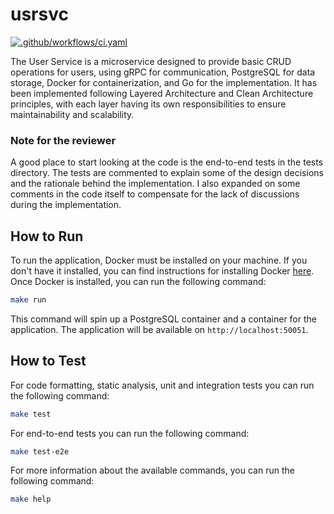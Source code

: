 # usrsvc
[![.github/workflows/ci.yaml](https://github.com/alesr/usrsvc/actions/workflows/ci.yaml/badge.svg?branch=master)](https://github.com/alesr/usrsvc/actions/workflows/ci.yaml)

The User Service is a microservice designed to provide basic CRUD operations for users, using gRPC for communication, PostgreSQL for data storage, Docker for containerization, and Go for the implementation. It has been implemented following Layered Architecture and Clean Architecture principles, with each layer having its own responsibilities to ensure maintainability and scalability.

### Note for the reviewer
A good place to start looking at the code is the end-to-end tests in the tests directory. The tests are commented to explain some of the design decisions and the rationale behind the implementation. I also expanded on some comments in the code itself to compensate for the lack of discussions during the implementation.

## How to Run

To run the application, Docker must be installed on your machine. If you don't have it installed, you can find instructions for installing Docker [here](https://docs.docker.com/get-docker/). Once Docker is installed, you can run the following command:

```bash
make run
```

This command will spin up a PostgreSQL container and a container for the application. The application will be available on `http://localhost:50051`. 


## How to Test

For code formatting, static analysis, unit and integration tests you can run the following command:
```bash
make test
```

For end-to-end tests you can run the following command:
```bash
make test-e2e
```

For more information about the available commands, you can run the following command:
```bash
make help
```
